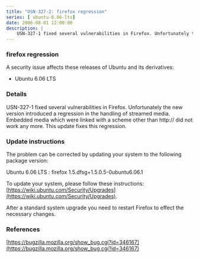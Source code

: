 ```yaml
---
title: "USN-327-2: firefox regression"
series: [ ubuntu-6.06-lts]
date: 2006-08-01 12:00:00
description: |
    USN-327-1 fixed several vulnerabilities in Firefox. Unfortunately the new version introduced a regression in the handling of streamed media. Embedded media which were linked with a scheme other than http:// did not work any more. This update fixes this regression.
--- 
```

 
### firefox regression

A security issue affects these releases of Ubuntu and its derivatives:

* Ubuntu 6.06 LTS

### Details

USN-327-1 fixed several vulnerabilities in Firefox. Unfortunately the new version introduced a regression in the handling of streamed media. Embedded media which were linked with a scheme other than http:// did not work any more. This update fixes this regression.

### Update instructions

The problem can be corrected by updating your system to the following package version:

Ubuntu 6.06 LTS
 : firefox <span>1.5.dfsg+1.5.0.5-0ubuntu6.06.1</span>

To update your system, please follow these instructions: [https://wiki.ubuntu.com/Security/Upgrades](https://wiki.ubuntu.com/Security/Upgrades).

After a standard system upgrade you need to restart Firefox to effect the necessary changes.

### References

 [https://bugzilla.mozilla.org/show_bug.cgi?id=346167](https://bugzilla.mozilla.org/show_bug.cgi?id=346167)
 
